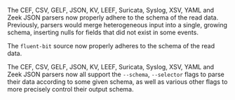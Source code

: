 The CEF, CSV, GELF, JSON, KV, LEEF, Suricata, Syslog, XSV, YAML and Zeek JSON
parsers now properly adhere to the schema of the read data. Previously, parsers
would merge heterogeneous input into a single, growing schema,
inserting nulls for fields that did not exist in some events.

The `fluent-bit` source now properly adheres to the schema of the read data.

The CEF, CSV, GELF, JSON, KV, LEEF, Suricata, Syslog, XSV, YAML and Zeek JSON
parsers now all support the `--schema`, `--selector` flags to parse their data
according to some given schema, as well as various other flags to more
precisely control their output schema.
